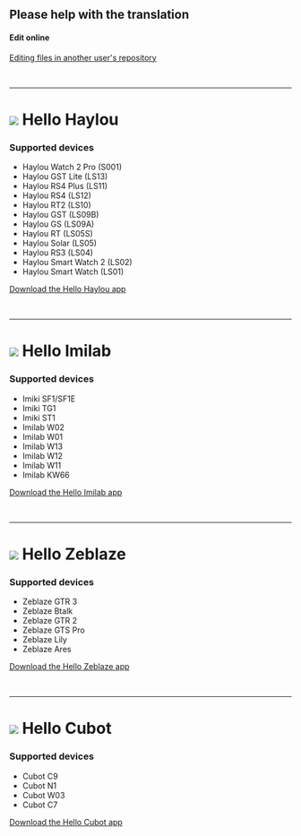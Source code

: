 ## Please help with the translation

#### Edit online
[Editing files in another user's repository](https://docs.github.com/en/github/managing-files-in-a-repository/editing-files-in-another-users-repository)

<br />

***

# <img src="https://play-lh.googleusercontent.com/IRN8GXZC_LcV_JmlaqrEkfeigS3aMrEqItatKO7e53nkAX47PQuPz8loYV0erQPh3w=s48-rw"> Hello Haylou
### Supported devices
- Haylou Watch 2 Pro (S001)
- Haylou GST Lite (LS13)
- Haylou RS4 Plus (LS11)
- Haylou RS4 (LS12)
- Haylou RT2 (LS10)
- Haylou GST (LS09B)
- Haylou GS (LS09A)
- Haylou RT (LS05S)
- Haylou Solar (LS05)
- Haylou RS3 (LS04)
- Haylou Smart Watch 2 (LS02)
- Haylou Smart Watch (LS01)
<!-- ><a href="https://play.google.com/store/apps/details?id=hu.tiborsosdevs.haylou.hello&referrer=utm_source%3Dhttps%253A%252F%252Fgithub.com%26utm_medium%3Dweb" target="_blank"> -->
<!-- ><img src="https://play.google.com/intl/en_us/badges/static/images/badges/en_badge_web_generic.png" width="200"> -->
<!-- ></a> -->
[Download the Hello Haylou app](https://hello-haylou.web.app "Hello Haylou Homepage")

<br />

***

# <img src="https://play-lh.googleusercontent.com/sIm_hSJg4qsanVoZRSvH-D7W1VRjskf-Vh75r1uwdmamCBotUNMasdhQBe1vhtjEba9K=s48-rw"> Hello Imilab
### Supported devices
- Imiki SF1/SF1E
- Imiki TG1
- Imiki ST1
- Imilab W02
- Imilab W01
- Imilab W13
- Imilab W12
- Imilab W11
- Imilab KW66
<!-- ><a href="https://play.google.com/store/apps/details?id=hu.tiborsosdevs.imilab.hello&referrer=utm_source%3Dhttps%253A%252F%252Fgithub.com%26utm_medium%3Dweb" target="_blank"> -->
<!-- ><img src="https://play.google.com/intl/en_us/badges/static/images/badges/en_badge_web_generic.png" width="200"> -->
<!-- ></a> -->
[Download the Hello Imilab app](https://hello-imilab.web.app "Hello Imilab Homepage")

<br />

***

# <img src="https://play-lh.googleusercontent.com/dn0iS7KiPmHd6dNuw2Mkl2mWv_AA8fJLzo3k9uoOT6ebpp_ObvhCqZBSYu5MiQD9SA=s48-rw"> Hello Zeblaze
### Supported devices
- Zeblaze GTR 3
- Zeblaze Btalk
- Zeblaze GTR 2
- Zeblaze GTS Pro
- Zeblaze Lily
- Zeblaze Ares
<!-- ><a href="https://play.google.com/store/apps/details?id=hu.tiborsosdevs.zeblaze.hello&referrer=utm_source%3Dhttps%253A%252F%252Fgithub.com%26utm_medium%3Dweb" target="_blank"> -->
<!-- ><img src="https://play.google.com/intl/en_us/badges/static/images/badges/en_badge_web_generic.png" width="200"> -->
<!-- ></a> -->
[Download the Hello Zeblaze app](https://hello-zeblaze.web.app "Hello Zeblaze Homepage")

<br />

***

# <img src="https://play-lh.googleusercontent.com/xX8gICXEGSKvWSeeYbutolsA5axpy79qz28OQjS2kgFmj_k0nGh_LcWOhQ5v1puFhA=s48-rw"> Hello Cubot
### Supported devices
- Cubot C9
- Cubot N1
- Cubot W03
- Cubot C7
<!-- ><a href="https://play.google.com/store/apps/details?id=hu.tiborsosdevs.cubot.hello&referrer=utm_source%3Dhttps%253A%252F%252Fgithub.com%26utm_medium%3Dweb" target="_blank"> -->
<!-- ><img src="https://play.google.com/intl/en_us/badges/static/images/badges/en_badge_web_generic.png" width="200"> -->
<!-- ></a> -->
[Download the Hello Cubot app](https://hello-cubot.web.app "Hello Cubot Homepage")

